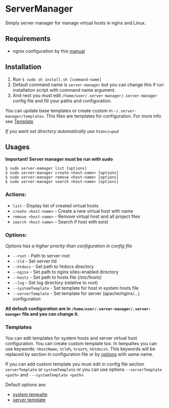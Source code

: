 # ServerManager

Simply server manager for manage virtual hosts in nginx and Linux.

## Requirements

* ngnix configuration by this [manual](https://gist.github.com/jsifalda/3331643)

## Installation

1. Run  ```$ sudo sh install.sh [command-name]```
2. Default command name is ```server-manager``` but you can change this if run installation script with command name argument.
3. And next you must edit ```/home/user/.server-manager/.server-manager``` config file and fill your paths and configuration.

You can update base templates or create custom in ```~/.server-manager/templates```. This files are templates for configuration.
For more info see [Template](#templates)

*If you want set directory automatically use ```htdocs=pwd```*

## Usages

**Important! Server manager must be run with sudo**

```shell
$ sudo server-mamager list [options]
$ sudo server-manager create <host-name> [options]
$ sudo server-manager remove <host-name> [options]
$ sudo server-manager search <host-name> [options]
```

### Actions:
* ```list```				- Display list of created virtual hosts
* ```create <host-name>```	- Create a new virtual host with <host-name> name
* ```remove <host-name>```	- Remove virtual host and all project files
* ```search <host-name>```	- Search if host with <host-name> exist

### Options:

*Options has a higher priority than configuration in config file*

* ```--root```				- Path to server root
* ```--tld```				- Set server tld
* ```--htdocs```			- Set path to htdocs directory
* ```--nginx```				- Set path to nginx sites-enabled directory
* ```--hosts```				- Set path to hosts file *(/etc/hosts)*
* ```--log```				- Set log directory (relative to root)
* ```--systemTemplate```	- Set template for host in system hosts file
* ```--serverTemplate```	- Set template for server (apache/nginx/...) configuration

**All default configuration are in ```/home/user/.server-manager/.server-manager``` file and you can change it.**

### Templates

You can edit templates for system hosts and server virtual host configuration. You can create custom template too.
In tempaltes you can use keywords: ```%hostName```, ```%tld%```, ```%root%```, ```%htdocs%```. This keywords will be
replaced by section in configuration file or by [options](#options) with same name.

If you can add custom template you must edit in config file section ```serverTemplate``` or ```systemTemplate``` or you can use
options ```--serverTemplate <path>``` and ```---systemTemplate <path>```.

Default options are:
* [system tempalte](https://github.com/Budry/ServerManager/blob/template/.server-manager/templates/hosts)
* [server template](https://github.com/Budry/ServerManager/blob/template/.server-manager/templates/nginx)
